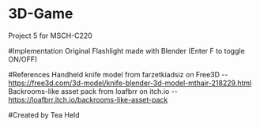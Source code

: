 # 3D-Game
Project 5 for MSCH-C220

#Implementation
Original Flashlight made with Blender (Enter F to toggle ON/OFF)

#References
Handheld knife model from farzetkiadsiz on Free3D -- https://free3d.com/3d-model/knife-blender-3d-model-mthair-218229.html
Backrooms-like asset pack from loafbrr on itch.io -- https://loafbrr.itch.io/backrooms-like-asset-pack

#Created by
Tea Held
